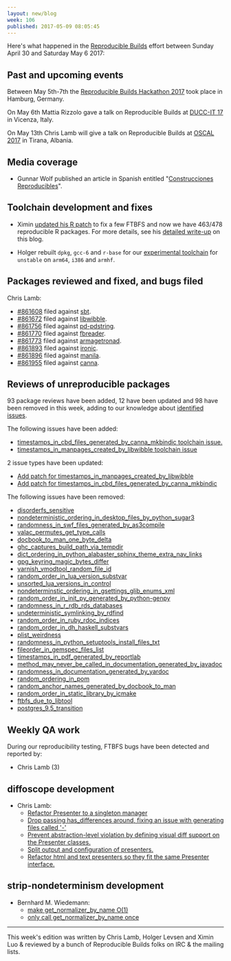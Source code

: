 ```yaml
---
layout: new/blog
week: 106
published: 2017-05-09 08:05:45
---
```


Here's what happened in the [Reproducible Builds](https://reproducible-builds.org) effort between Sunday April 30 and Saturday May 6 2017:

Past and upcoming events
------------------------

Between May 5th-7th the [Reproducible Builds Hackathon
2017](https://wiki.debian.org/ReproducibleBuilds/HamburgHackathon2017) took
place in Hamburg, Germany.

On May 6th Mattia Rizzolo gave a talk on Reproducible Builds at
[DUCC-IT 17](https://ducc.it) in Vicenza, Italy.

On May 13th Chris Lamb will give a talk on Reproducible Builds at [OSCAL 2017](https://oscal.openlabs.cc/) in Tirana, Albania.

Media coverage
--------------

- Gunnar Wolf published an article in Spanish entitled "[Construcciones Reproducibles](https://sg.com.mx/revista/54/construcciones-reproducibles)".

Toolchain development and fixes
-------------------------------

- Ximin [updated his R patch](https://stat.ethz.ch/pipermail/r-devel/2017-May/074181.html) to fix a few FTBFS and now we have 463/478 reproducible R packages. For more details, see his <a href="posts/reproducing-r-packages">detailed write-up</a> on this blog.

- Holger rebuilt `dpkg`, `gcc-6` and `r-base` for our [experimental toolchain](https://wiki.debian.org/ReproducibleBuilds/ExperimentalToolchain) for `unstable` on `arm64`, `i386` and `armhf`.

Packages reviewed and fixed, and bugs filed
-------------------------------------------

Chris Lamb:

* [#861608](https://bugs.debian.org/861608) filed against [sbt](https://tracker.debian.org/pkg/sbt).
* [#861672](https://bugs.debian.org/861672) filed against [libwibble](https://tracker.debian.org/pkg/libwibble).
* [#861756](https://bugs.debian.org/861756) filed against [pd-pdstring](https://tracker.debian.org/pkg/pd-pdstring).
* [#861770](https://bugs.debian.org/861770) filed against [fbreader](https://tracker.debian.org/pkg/fbreader).
* [#861773](https://bugs.debian.org/861773) filed against [armagetronad](https://tracker.debian.org/pkg/armagetronad).
* [#861893](https://bugs.debian.org/861893) filed against [ironic](https://tracker.debian.org/pkg/ironic).
* [#861896](https://bugs.debian.org/861896) filed against [manila](https://tracker.debian.org/pkg/manila).
* [#861955](https://bugs.debian.org/861955) filed against [canna](https://tracker.debian.org/pkg/canna).


Reviews of unreproducible packages
----------------------------------

93 package reviews have been added, 12 have been updated and 98 have been removed in this week,
adding to our knowledge about [identified issues](https://tests.reproducible-builds.org/debian/index_issues.html).

The following issues have been added:

- [timestamps\_in\_cbd\_files\_generated\_by\_canna\_mkbindic toolchain issue.](https://salsa.debian.org/reproducible-builds/reproducible-notes/commit/abfa6b45)
- [timestamps\_in\_manpages\_created\_by\_libwibble toolchain issue](https://salsa.debian.org/reproducible-builds/reproducible-notes/commit/915c7e79)

2 issue types have been updated:

- [Add patch for timestamps\_in\_manpages\_created\_by\_libwibble](https://salsa.debian.org/reproducible-builds/reproducible-notes/commit/5c535556)
- [Add patch for timestamps\_in\_cbd\_files\_generated\_by\_canna\_mkbindic](https://salsa.debian.org/reproducible-builds/reproducible-notes/commit/c6f6500d)


The following issues have been removed:

- [disorderfs\_sensitive](https://salsa.debian.org/reproducible-builds/reproducible-notes/commit/f21a15ad)
- [nondeterministic\_ordering\_in\_desktop\_files\_by\_python\_sugar3](https://salsa.debian.org/reproducible-builds/reproducible-notes/commit/b82e2453)
- [randomness\_in\_swf\_files\_generated\_by\_as3compile](https://salsa.debian.org/reproducible-builds/reproducible-notes/commit/ccdff7bc)
- [valac\_permutes\_get\_type\_calls](https://salsa.debian.org/reproducible-builds/reproducible-notes/commit/68c38e4b)
- [docbook\_to\_man\_one\_byte\_delta](https://salsa.debian.org/reproducible-builds/reproducible-notes/commit/a156620c)
- [ghc\_captures\_build\_path\_via\_tempdir](https://salsa.debian.org/reproducible-builds/reproducible-notes/commit/61624214)
- [dict\_ordering\_in\_python\_alabaster\_sphinx\_theme\_extra\_nav\_links](https://salsa.debian.org/reproducible-builds/reproducible-notes/commit/c864f797)
- [gpg\_keyring\_magic\_bytes\_differ](https://salsa.debian.org/reproducible-builds/reproducible-notes/commit/8ed2c204)
- [varnish\_vmodtool\_random\_file\_id](https://salsa.debian.org/reproducible-builds/reproducible-notes/commit/54e582cc)
- [random\_order\_in\_lua\_version\_substvar](https://salsa.debian.org/reproducible-builds/reproducible-notes/commit/92596dc1)
- [unsorted\_lua\_versions\_in\_control](https://salsa.debian.org/reproducible-builds/reproducible-notes/commit/0c9fae7c)
- [nondeterminstic\_ordering\_in\_gsettings\_glib\_enums\_xml](https://salsa.debian.org/reproducible-builds/reproducible-notes/commit/420323db)
- [random\_order\_in\_init\_py\_generated\_by\_python-genpy](https://salsa.debian.org/reproducible-builds/reproducible-notes/commit/4d1e366f)
- [randomness\_in\_r\_rdb\_rds\_databases](https://salsa.debian.org/reproducible-builds/reproducible-notes/commit/45b0f495)
- [undeterministic\_symlinking\_by\_rdfind](https://salsa.debian.org/reproducible-builds/reproducible-notes/commit/74744bfe)
- [random\_order\_in\_ruby\_rdoc\_indices](https://salsa.debian.org/reproducible-builds/reproducible-notes/commit/fa8634bc)
- [random\_order\_in\_dh\_haskell\_substvars](https://salsa.debian.org/reproducible-builds/reproducible-notes/commit/5aca5731)
- [plist\_weirdness](https://salsa.debian.org/reproducible-builds/reproducible-notes/commit/b3dfadfc)
- [randomness\_in\_python\_setuptools\_install\_files\_txt](https://salsa.debian.org/reproducible-builds/reproducible-notes/commit/0451c5f7)
- [fileorder\_in\_gemspec\_files\_list](https://salsa.debian.org/reproducible-builds/reproducible-notes/commit/fdd05684)
- [timestamps\_in\_pdf\_generated\_by\_reportlab](https://salsa.debian.org/reproducible-builds/reproducible-notes/commit/3c58fd2a)
- [method\_may\_never\_be\_called\_in\_documentation\_generated\_by\_javadoc](https://salsa.debian.org/reproducible-builds/reproducible-notes/commit/70f7cbe5)
- [randomness\_in\_documentation\_generated\_by\_yardoc](https://salsa.debian.org/reproducible-builds/reproducible-notes/commit/a1318b13)
- [random\_ordering\_in\_pom](https://salsa.debian.org/reproducible-builds/reproducible-notes/commit/bec69ada)
- [random\_anchor\_names\_generated\_by\_docbook\_to\_man](https://salsa.debian.org/reproducible-builds/reproducible-notes/commit/bbd07e0f)
- [random\_order\_in\_static\_library\_by\_icmake](https://salsa.debian.org/reproducible-builds/reproducible-notes/commit/df2e9932)
- [ftbfs\_due\_to\_libtool](https://salsa.debian.org/reproducible-builds/reproducible-notes/commit/f42c8c18)
- [postgres\_9.5\_transition](https://salsa.debian.org/reproducible-builds/reproducible-notes/commit/b06b1b08)

Weekly QA work
--------------

During our reproducibility testing, FTBFS bugs have been detected and reported by:

 - Chris Lamb (3)


diffoscope development
----------------------


- Chris Lamb:
  - [Refactor Presenter to a singleton manager](https://salsa.debian.org/reproducible-builds/diffoscope/commit/1e8c1f6)
  - [Drop passing has\_differences around, fixing an issue with generating files called '-'](https://salsa.debian.org/reproducible-builds/diffoscope/commit/32ff05e)
  - [Prevent abstraction-level violation by defining visual diff support on the Presenter classes.](https://salsa.debian.org/reproducible-builds/diffoscope/commit/7b68309)
  - [Split output and configuration of presenters.](https://salsa.debian.org/reproducible-builds/diffoscope/commit/3e8c0c9)
  - [Refactor html and text presenters so they fit the same Presenter interface.](https://salsa.debian.org/reproducible-builds/diffoscope/commit/1671994)


strip-nondeterminism development
--------------------------------


- Bernhard M. Wiedemann:
  - [make get\_normalizer\_by\_name O(1)](https://salsa.debian.org/reproducible-builds/strip-nondeterminism.git/commit/?id=85cfb99)
  - [only call get\_normalizer\_by\_name once](https://salsa.debian.org/reproducible-builds/strip-nondeterminism.git/commit/?id=8571c7b)


-----

This week's edition was written by Chris Lamb, Holger Levsen and Ximin Luo & reviewed by a bunch of Reproducible Builds folks on IRC & the mailing lists.
